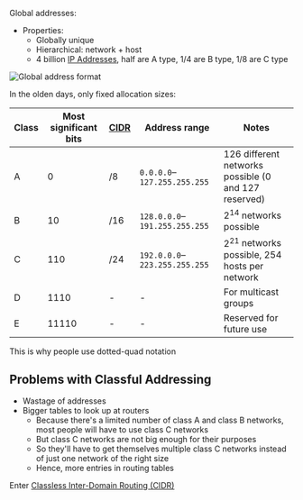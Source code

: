 Global addresses:
- Properties:
	- Globally unique
	- Hierarchical: network + host
	- 4 billion [IP Addresses](IP/IP%20Addresses.md), half are A type, 1/4 are B type, 1/8 are C type

![Global address format](img/global-address-format.png)

In the olden days, only fixed allocation sizes:

| Class | Most significant bits | [CIDR](IP/CIDR.md) | Address range                 | Notes                                                |
| ----- | --------------------- | ------------------ | ----------------------------- | ---------------------------------------------------- |
| A     | 0                     | /8                 | `0.0.0.0`–`127.255.255.255`   | 126 different networks possible (0 and 127 reserved) |
| B     | 10                    | /16                | `128.0.0.0`–`191.255.255.255` | $2^{14}$ networks possible                           |
| C     | 110                   | /24                | `192.0.0.0`–`223.255.255.255` | $2^{21}$ networks possible, 254 hosts per network    |
| D     | 1110                  | -                  | -                             | For multicast groups                                 |
| E     | 11110                 | -                  | -                             | Reserved for future use                              |

This is why people use dotted-quad notation

## Problems with Classful Addressing

- Wastage of addresses
- Bigger tables to look up at routers
	- Because there's a limited number of class A and class B networks, most people will have to use class C networks
	- But class C networks are not big enough for their purposes
	- So they'll have to get themselves multiple class C networks instead of just one network of the right size
	- Hence, more entries in routing tables

Enter [Classless Inter-Domain Routing (CIDR)](IP/CIDR.md)

